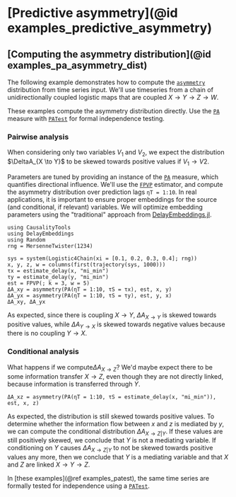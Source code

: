 # [Predictive asymmetry](@id examples_predictive_asymmetry)

## [Computing the asymmetry distribution](@id examples_pa_asymmetry_dist)

The following example demonstrates how to compute the [`asymmetry`](@ref) distribution
from time series input. We'll use timeseries from a chain of unidirectionally coupled
logistic maps that are coupled $X \to Y \to Z \to W$.

These examples compute the asymmetry distribution directly. Use the [`PA`](@ref)
measure with [`PATest`](@ref) for formal independence testing.

### Pairwise analysis

When considering only two variables $V_1$ and $V_2$, we expect the distribution
$\DeltaA_{X \to Y}$ to be skewed towards positive values if $V_1 \to V2$.

Parameters are tuned by providing an instance of the [`PA`](@ref)
measure, which quantifies directional influence. We'll use the [`FPVP`](@ref) estimator,
and compute the asymmetry distribution over prediction lags `ηT = 1:10`.
In real applications, it is important to ensure proper embeddings for the source
(and conditional, if relevant) variables. We will optimize embedding parameters
using the "traditional" approach from
[DelayEmbeddings.jl](https://juliadynamics.github.io/DynamicalSystems.jl/dev/embedding/traditional/).

```@example example_pa1
using CausalityTools
using DelayEmbeddings
using Random
rng = MersenneTwister(1234)

sys = system(Logistic4Chain(xi = [0.1, 0.2, 0.3, 0.4]; rng))
x, y, z, w = columns(first(trajectory(sys, 1000)))
τx = estimate_delay(x, "mi_min")
τy = estimate_delay(y, "mi_min")
est = FPVP(; k = 3, w = 5)
ΔA_xy = asymmetry(PA(ηT = 1:10, τS = τx), est, x, y)
ΔA_yx = asymmetry(PA(ηT = 1:10, τS = τy), est, y, x)
ΔA_xy, ΔA_yx
```

As expected, since there is coupling $X \to Y$, $\Delta A_{X \to Y}$ is skewed
towards positive values, while $\Delta A_{Y \to X}$ is skewed towards negative values
because there is no coupling $Y \to X$.

### Conditional analysis

What happens if we compute$\Delta A_{X \to Z}$? We'd maybe expect there to be 
some information transfer $X \to Z$, even though they are not directly linked, because
information is transferred through $Y$.

```@example example_pa1
ΔA_xz = asymmetry(PA(ηT = 1:10, τS = estimate_delay(x, "mi_min")), est, x, z)
```

As expected, the distribution is still skewed towards positive values. To determine
whether the information flow between $x$ and $z$ is mediated by $y$, we can compute
the conditional distribution $\Delta A_{X \to Z | Y}$. If these values are still positively
skewed, we conclude that $Y$ is not a mediating variable. If conditioning on $Y$ causes
$\Delta A_{X \to Z | Y}$ to not be skewed towards positive values any more, then
we conclude that $Y$ is a mediating variable and that $X$ and $Z$ are linked $X \to Y \to Z$.

In [these examples](@ref examples_patest), the same time series are formally tested
for independence using a [`PATest`](@ref).
